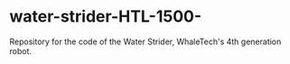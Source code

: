 # water-strider-HTL-1500-
Repository for the code of the Water Strider, WhaleTech's 4th generation robot.
